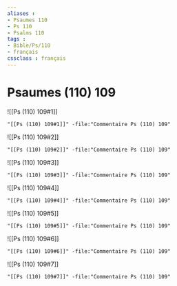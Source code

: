 ```yaml
---
aliases : 
- Psaumes 110
- Ps 110
- Psalms 110
tags : 
- Bible/Ps/110
- français
cssclass : français
---
```


# Psaumes (110) 109

![[Ps (110) 109#1]]

```query
"[[Ps (110) 109#1]]" -file:"Commentaire Ps (110) 109"
```

![[Ps (110) 109#2]]

```query
"[[Ps (110) 109#2]]" -file:"Commentaire Ps (110) 109"
```

![[Ps (110) 109#3]]

```query
"[[Ps (110) 109#3]]" -file:"Commentaire Ps (110) 109"
```

![[Ps (110) 109#4]]

```query
"[[Ps (110) 109#4]]" -file:"Commentaire Ps (110) 109"
```

![[Ps (110) 109#5]]

```query
"[[Ps (110) 109#5]]" -file:"Commentaire Ps (110) 109"
```

![[Ps (110) 109#6]]

```query
"[[Ps (110) 109#6]]" -file:"Commentaire Ps (110) 109"
```

![[Ps (110) 109#7]]

```query
"[[Ps (110) 109#7]]" -file:"Commentaire Ps (110) 109"
```

